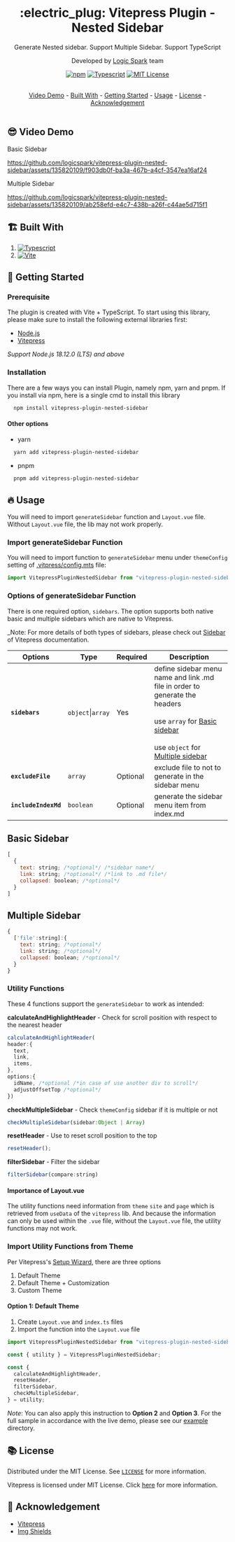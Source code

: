 <a id="readme-top"></a>

<div align="center">
  <h1>:electric_plug: Vitepress Plugin - Nested Sidebar</h1>

Generate Nested sidebar. Support Multiple Sidebar. Support TypeScript

Developed by [Logic Spark](https://logicspark.com) team

[![npm](https://img.shields.io/npm/v/vitepress-plugin-nested-sidebar)][package-url]
[![Typescript](https://img.shields.io/badge/typescript-100%25-blue)][typescript-url]
[![MIT License](https://img.shields.io/badge/License-MIT-green.svg)](https://github.com/logicspark/awesome-social-button/blob/main/LICENSE)

</div>
<br/>
<div align="center">
  <a href="#sunglasses_video-demo">Video Demo</a> - 
  <a href="#building_construction-built-with">Built With</a> - 
  <a href="#rocket-getting-started">Getting Started</a> - 
  <a href="#fire-usage">Usage</a> -
  <a href="#books-license">License</a> -
  <a href="#pray-acknowledgement">Acknowledgement</a>
</div>

<br/>

## :sunglasses: Video Demo

Basic Sidebar

https://github.com/logicspark/vitepress-plugin-nested-sidebar/assets/135820109/f903db0f-ba3a-467b-a4cf-3547ea16af24

Multiple Sidebar

https://github.com/logicspark/vitepress-plugin-nested-sidebar/assets/135820109/ab258efd-e4c7-438b-a26f-c44ae5d715f1

## :building_construction: Built With

1. [![Typescript][typescript]][typescript-url]
2. [![Vite][vite]][vite-url]

## :rocket: Getting Started

### Prerequisite

The plugin is created with Vite + TypeScript. To start using this library, please make sure to install the following external libraries first:

- [Node.js](https://nodejs.org/en)
- [Vitepress](https://vitepress.dev/)

_Support Node.js 18.12.0 (LTS) and above_

### Installation

There are a few ways you can install Plugin, namely npm, yarn and pnpm. If you install via npm, here is a single cmd to install this library

```sh
  npm install vitepress-plugin-nested-sidebar
```

#### Other options

- yarn

```sh
  yarn add vitepress-plugin-nested-sidebar
```

- pnpm

```sh
  pnpm add vitepress-plugin-nested-sidebar
```

## :fire: Usage

You will need to import `generateSidebar` function and `Layout.vue` file. Without `Layout.vue` file, the lib may not work properly.

### Import generateSidebar Function

You will need to import function to `generateSidebar` menu under `themeConfig` setting of [.vitpress/config.mts](https://github.com/logicspark/vitepress-plugin-nested-sidebar/blob/develop/example/default/.vitepress/config.mts) file:

```js
import VitepressPluginNestedSidebar from "vitepress-plugin-nested-sidebar";
```

</div>

### Options of generateSidebar Function

There is one required option, `sidebars`. The option supports both native basic and multiple sidebars which are native to Vitepress.

\_Note: For more details of both types of sidebars, please check out [Sidebar](https://vitepress.dev/reference/default-theme-sidebar) of Vitepress documentation.

| Options              | Type              | Required | Description                                                                                                                                                                                               |
| -------------------- | ----------------- | -------- | --------------------------------------------------------------------------------------------------------------------------------------------------------------------------------------------------------- |
| **`sidebars`**       | `object`\|`array` | Yes      | define sidebar menu name and link .md file in order to generate the headers <br/> <br/> use `array` for [Basic sidebar](#basic-sidebar)<br/> <br/> use `object` for [Multiple sidebar](#multiple-sidebar) |
| **`excludeFile`**    | `array`           | Optional | exclude file to not to generate in the sidebar menu                                                                                                                                                       |
| **`includeIndexMd`** | `boolean`         | Optional | generate the sidebar menu item from index.md                                                                                                                                                              |

## Basic Sidebar

```javascript
[
  {
    text: string; /*optional*/ /*sidebar name*/
    link: string; /*optional*/ /*link to .md file*/
    collapsed: boolean; /*optional*/
  }
]
```

## Multiple Sidebar

```javascript
{
  ['file':string]:{
    text: string; /*optional*/
    link: string; /*optional*/
    collapsed: boolean; /*optional*/
  }
}
```

### Utility Functions

These 4 functions support the `generateSidebar` to work as intended:

**calculateAndHighlightHeader** - Check for scroll position with respect to the nearest header

```js
calculateAndHighlightHeader(
header:{
  text,
  link,
  items,
},
options:{
  idName, /*optional /*in case of use another div to scroll*/
  adjustOffsetTop /*optional*/
})

```

**checkMultipleSidebar** - Check `themeConfig` sidebar if it is multiple or not

```js
checkMultipleSidebar(sidebar:Object | Array)
```

**resetHeader** - Use to reset scroll position to the top

```js
resetHeader();
```

**filterSidebar** - Filter the sidebar

```js
filterSidebar(compare:string)
```

#### Importance of Layout.vue

The utility functions need information from `theme` `site` and `page` which is retrieved from `useData` of the `vitepress` lib. And because the information can only be used within the `.vue` file, without the `Layout.vue` file, the utility functions may not work.

### Import Utility Functions from Theme

Per Vitepress's [Setup Wizard](https://vitepress.dev/guide/getting-started#setup-wizard), there are three options

1. Default Theme
2. Default Theme + Customization
3. Custom Theme

#### Option 1: Default Theme

1. Create `Layout.vue` and `index.ts` files
2. Import the function into the `Layout.vue` file

```js
import VitepressPluginNestedSidebar from "vitepress-plugin-nested-sidebar";

const { utility } = VitepressPluginNestedSidebar;

const {
  calculateAndHighlightHeader,
  resetHeader,
  filterSidebar,
  checkMultipleSidebar,
} = utility;
```

_Note_: You can also apply this instruction to **Option 2** and **Option 3**. For the full sample in accordance with the live demo, please see our [example](https://github.com/logicspark/vitepress-plugin-nested-sidebar/blob/develop/example/default_and_custom/.vitepress/theme/Layout.vue) directory.

## :books: License

Distributed under the MIT License. See [`LICENSE`](/LICENSE) for more information.

Vitepress is licensed under MIT License. Click [here](https://github.com/vuejs/vitepress/blob/main/LICENSE) for more information.

## :pray: Acknowledgement

- [Vitepress](https://vitepress.dev/)
- [Img Shields](https://shields.io)

[Vitepress-url]: https://vitepress.dev/
[TypeScript]: https://img.shields.io/badge/typescript-007ACC?style=for-the-badge&logo=typescript&logoColor=white
[typescript-url]: https://www.typescriptlang.org/
[Html]: https://img.shields.io/badge/html5-%23E34F26.svg?style=for-the-badge&logo=html5&logoColor=white
[html-url]: https://www.w3schools.com/html/
[Css]: https://img.shields.io/badge/css3-%231572B6.svg?style=for-the-badge&logo=css3&logoColor=white
[css-url]: https://www.w3schools.com/css/
[Vue]: https://img.shields.io/badge/vue.js-42B883?style=for-the-badge&logo=vuedotjs&logoColor=white
[Vue-url]: https://vuejs.org/
[Vite]: https://img.shields.io/badge/vite-%23646CFF.svg?style=for-the-badge&logo=vite&logoColor=white
[vite-url]: https://vitejs.dev/
[package-url]: https://www.npmjs.com/package/vitepress-plugin-nested-sidebar
